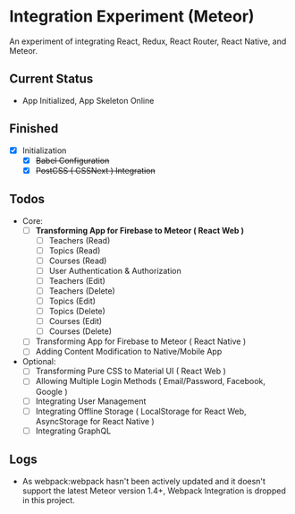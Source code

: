 # Integration Experiment (Meteor)
An experiment of integrating React, Redux, React Router, React Native, and Meteor.

## Current Status
* App Initialized, App Skeleton Online

## Finished
- [x] Initialization
    - [x] ~~Babel Configuration~~
    - [x] ~~PostCSS ( CSSNext ) Integration~~

## Todos
* Core:
    - [ ] **Transforming App for Firebase to Meteor ( React Web )**
        - [ ] Teachers (Read)
        - [ ] Topics (Read)
        - [ ] Courses (Read)
        - [ ] User Authentication & Authorization
        - [ ] Teachers (Edit)
        - [ ] Teachers (Delete)
        - [ ] Topics (Edit)
        - [ ] Topics (Delete)
        - [ ] Courses (Edit)
        - [ ] Courses (Delete)
    - [ ] Transforming App for Firebase to Meteor ( React Native )
    - [ ] Adding Content Modification to Native/Mobile App
    
* Optional: 
    - [ ] Transforming Pure CSS to Material UI ( React Web )
    - [ ] Allowing Multiple Login Methods ( Email/Password, Facebook, Google )
    - [ ] Integrating User Management
    - [ ] Integrating Offline Storage ( LocalStorage for React Web, AsyncStorage for React Native )
    - [ ] Integrating GraphQL
    
## Logs
* As webpack:webpack hasn't been actively updated and it doesn't support the latest Meteor version 1.4+, Webpack Integration is dropped in this project.
